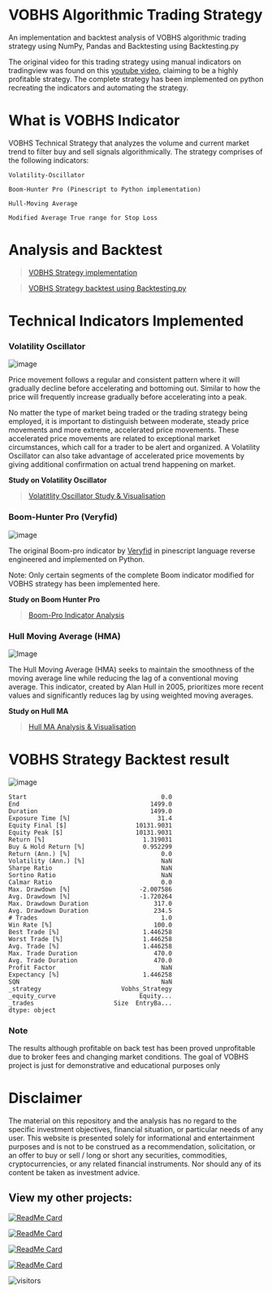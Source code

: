 # VOBHS Algorithmic Trading Strategy
An implementation and backtest analysis of VOBHS algorithmic trading strategy using NumPy, Pandas and Backtesting using Backtesting.py

The original video for this trading strategy using manual indicators on tradingview was found on this [youtube video](https://www.youtube.com/watch?v=wtB4fHM-IxM), claiming to be a highly profitable strategy. The complete strategy has been implemented on python recreating the indicators and automating the strategy.

# What is VOBHS Indicator

VOBHS Technical Strategy that analyzes the volume and current market trend to filter buy and sell signals algorithmically. The strategy comprises of the following indicators:

```
Volatility-Oscillator

Boom-Hunter Pro (Pinescript to Python implementation)

Hull-Moving Average

Modified Average True range for Stop Loss
```
# Analysis and Backtest

> [VOBHS Strategy implementation](https://github.com/royceanton/VOBHS-Algo-trading-strategy/blob/main/vobhs-single-asset.ipynb)

> [VOBHS Strategy backtest using Backtesting.py](https://github.com/royceanton/VOBHS-Algo-trading-strategy/blob/main/vobhs-backtest.ipynb)

# Technical Indicators Implemented

### Volatility Oscillator

![image](https://i.gyazo.com/aede35dcd46f562cc7c70ade8e8184ec.png)

Price movement follows a regular and consistent pattern where it will gradually decline before accelerating and bottoming out. Similar to how the price will frequently increase gradually before accelerating into a peak.

No matter the type of market being traded or the trading strategy being employed, it is important to distinguish between moderate, steady price movements and more extreme, accelerated price movements. These accelerated price movements are related to exceptional market circumstances, which call for a trader to be alert and organized. A Volatility Oscillator can also take advantage of accelerated price movements by giving additional confirmation on actual trend happening on market.

**Study on Volatility Oscillator**

> [Volatitlity Oscillator Study & Visualisation](https://jovian.ai/ranton95/volatility-oscillator-1)

### Boom-Hunter Pro (Veryfid)

![image](https://i.gyazo.com/f58555df01b47cbb979d51563a2bdbd8.png)

The original Boom-pro indicator by [Veryfid](https://wiki.boomhunter.net/) in pinescript language reverse engineered and implemented on Python. 

Note: Only certain segments of the complete Boom indicator modified for VOBHS strategy has been implemented here.

**Study on Boom Hunter Pro**
> [Boom-Pro Indicator Analysis](https://jovian.ai/ranton95/boom-hunter-pro)

### Hull Moving Average (HMA)

![Image](https://i.gyazo.com/ac826a3c8d2efd43b6a46d345bdfea8b.png)

The Hull Moving Average (HMA) seeks to maintain the smoothness of the moving average line while reducing the lag of a conventional moving average. This indicator, created by Alan Hull in 2005, prioritizes more recent values and significantly reduces lag by using weighted moving averages.

**Study on Hull MA**
> [Hull MA Analysis & Visualisation](https://jovian.ai/ranton95/hull-ma-1)



# VOBHS Strategy Backtest result
![image](https://i.gyazo.com/45c939e9df46218622c4434ddde662bc.png)

```
Start                                     0.0
End                                    1499.0
Duration                               1499.0
Exposure Time [%]                        31.4
Equity Final [$]                   10131.9031
Equity Peak [$]                    10131.9031
Return [%]                           1.319031
Buy & Hold Return [%]                0.952299
Return (Ann.) [%]                         0.0
Volatility (Ann.) [%]                     NaN
Sharpe Ratio                              NaN
Sortino Ratio                             NaN
Calmar Ratio                              0.0
Max. Drawdown [%]                   -2.007586
Avg. Drawdown [%]                   -1.720264
Max. Drawdown Duration                  317.0
Avg. Drawdown Duration                  234.5
# Trades                                  1.0
Win Rate [%]                            100.0
Best Trade [%]                       1.446258
Worst Trade [%]                      1.446258
Avg. Trade [%]                       1.446258
Max. Trade Duration                     470.0
Avg. Trade Duration                     470.0
Profit Factor                             NaN
Expectancy [%]                       1.446258
SQN                                       NaN
_strategy                      Vobhs_Strategy
_equity_curve                       Equity...
_trades                      Size  EntryBa...
dtype: object
```

### Note
The results although profitable on back test has been proved unprofitable due to broker fees and changing market conditions. The goal of VOBHS project is just for demonstrative and educational purposes only

# Disclaimer

The material on this repository and the analysis has no regard to the specific investment objectives, financial situation, or particular needs of any user. This website is presented solely for informational and entertainment purposes and is not to be construed as a recommendation, solicitation, or an offer to buy or sell / long or short any securities, commodities, cryptocurrencies, or any related financial instruments. Nor should any of its content be taken as investment advice.

## View my other projects:
[![ReadMe Card](https://github-readme-stats.vercel.app/api/pin/?username=royceanton&repo=CISE-Telegram-Crypto-Screener-Bot)](https://github.com/royceanton/CISE-Telegram-Crypto-Screener-Bot)

[![ReadMe Card](https://github-readme-stats.vercel.app/api/pin/?username=royceanton&repo=Physics-experiments)](https://github.com/royceanton/Physics-experiments)

[![ReadMe Card](https://github-readme-stats.vercel.app/api/pin/?username=royceanton&repo=Cointegration-Filter-for-Pairs-Trading)](https://github.com/royceanton/Cointegration-Filter-for-Pairs-Trading)

[![ReadMe Card](https://github-readme-stats.vercel.app/api/pin/?username=royceanton&repo=VOBHS-algo-trading-strategy)](https://github.com/royceanton/VOBHS-algo-trading-strategy)


![visitors](https://visitor-badge.laobi.icu/badge?page_id=royceanton.VOBHS-algo-trading-strategy)
